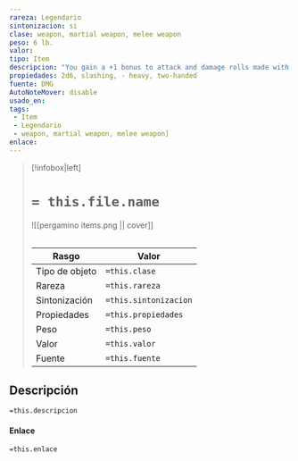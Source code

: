 ```yaml
---
rareza: Legendario
sintonizacion: si
clase: weapon, martial weapon, melee weapon
peso: 6 lb.
valor: 
tipo: Item
descripcion: "You gain a +1 bonus to attack and damage rolls made with this magic weapon. While the sword is on your person, you also gain a +1 bonus to saving throws. Luck. If the sword is on your person, you can call on its luck (no action required) to reroll one attack roll, ability check, or saving throw you dislike. You must use the second roll. This property can&#x27;t be used again until the next dawn. Wish. The sword has 1d4 - 1 charges. While holding it, you can use an action to expend 1 charge and cast the wish spell from it. This property can&#x27;t be used again until the next dawn. The sword loses this property if it has no charges. Heavy. Creatures that are Small or Tiny have disadvantage on attack rolls with heavy weapons. A heavy weapon&#x27;s size and bulk make it too large for a Small or Tiny creature to use effectively. Two-Handed. This weapon requires two hands to use. This property is relevant only when you attack with the weapon, not when you simply hold it."
propiedades: 2d6, slashing, - heavy, two-handed
fuente: DMG
AutoNoteMover: disable
usado_en:  
tags: 
 - Item
 - Legendario
 - weapon, martial weapon, melee weapon]
enlace: 
---
```


> [!infobox|left]
>  # `= this.file.name`
> ![[pergamino items.png || cover]]
> ######   
> |Rasgo | Valor |
> | --- | --- |
> | Tipo de objeto| `=this.clase`|
>  | Rareza| `=this.rareza`|
> | Sintonización | `=this.sintonizacion` |
> | Propiedades | `=this.propiedades` |
>  | Peso | `=this.peso` |
> | Valor | `=this.valor` |
> | Fuente | `=this.fuente` |


## Descripción
`=this.descripcion`

#### Enlace
`=this.enlace`